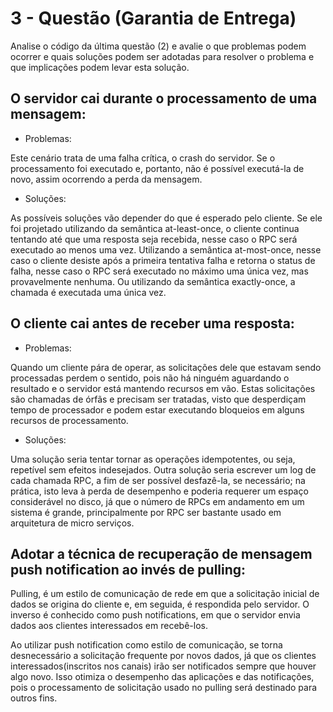 # 3 - Questão (Garantia de Entrega)

Analise o código da última questão (2) e avalie o que problemas podem ocorrer e quais soluções podem ser adotadas para
resolver o problema e que implicações podem levar esta solução.

## O servidor cai durante o processamento de uma mensagem:

* Problemas:

Este cenário trata de uma falha crítica, 
o crash do servidor. Se o processamento foi executado e, portanto, não é possível executá-la de novo, assim ocorrendo a 
perda da mensagem.

* Soluções:

As possíveis soluções vão depender do que é esperado pelo cliente. Se ele foi projetado utilizando da semântica at-least-once,
o cliente continua tentando até que uma resposta seja recebida, nesse caso o RPC será executado ao menos uma vez.
Utilizando a semântica at-most-once, nesse caso o cliente desiste após a primeira tentativa falha e retorna o status de 
falha, nesse caso o RPC será executado no máximo uma única vez, mas provavelmente nenhuma.
Ou utilizando da semântica exactly-once, a chamada é executada uma única vez.

## O cliente cai antes de receber uma resposta:

* Problemas:

Quando um cliente pára de operar, as solicitações dele que estavam sendo processadas perdem o sentido, pois não há ninguém 
aguardando o resultado e o servidor está mantendo recursos em vão. Estas solicitações são chamadas de órfãs e precisam ser 
tratadas, visto que desperdiçam tempo de processador e podem estar executando bloqueios em alguns recursos de processamento.

* Soluções:

Uma solução seria tentar tornar as operações idempotentes, ou seja, repetível sem efeitos indesejados. Outra solução seria 
escrever um log de cada chamada RPC, a fim de ser possível desfazê-la, se necessário; na prática, isto leva à perda de 
desempenho e poderia requerer um espaço considerável no disco, já que o número de RPCs em andamento em um sistema é grande, 
principalmente por RPC ser bastante usado em arquitetura de micro serviços.

## Adotar a técnica de recuperação de mensagem push notification ao invés de pulling:

Pulling, é um estilo de comunicação de rede em que a solicitação inicial de dados se origina do cliente e, em seguida,
é respondida pelo servidor. O inverso é conhecido como push notifications, em que o servidor envia dados aos clientes 
interessados em recebê-los.

Ao utilizar push notification como estilo de comunicação, se torna desnecessário a solicitação frequente por novos dados, 
já que os clientes interessados(inscritos nos canais) irão ser notificados sempre que houver algo novo. Isso otimiza o 
desempenho das aplicações e das notificações, pois o processamento de solicitação usado no pulling será destinado para 
outros fins.
